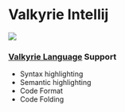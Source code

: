 # Valkyrie Intellij

![](./src/main/design/SVG/title.svg)

<!-- Plugin description -->
### [Valkyrie Language](https://github.com/nyar-vm/valkyrie-language) Support

- Syntax highlighting
- Semantic highlighting
- Code Format
- Code Folding

<!-- Plugin description end -->
